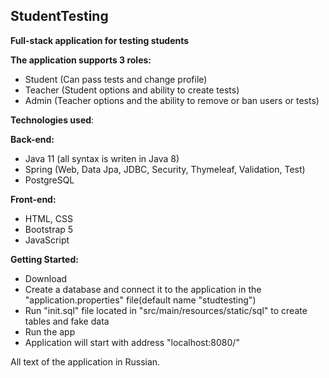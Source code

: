 ## StudentTesting
**Full-stack application for testing students**

**The application supports 3 roles:** 
 - Student (Can pass tests and change profile)
 - Teacher (Student options and ability to create tests)
 - Admin (Teacher options and the ability to remove or ban users or tests)

**Technologies used**:

**Back-end:**
 - Java 11 (all syntax is writen in Java 8)
 - Spring (Web, Data Jpa, JDBC, Security, Thymeleaf, Validation, Test)
 - PostgreSQL

**Front-end:**
 - HTML, CSS
 - Bootstrap 5
 - JavaScript

**Getting Started:**
 - Download
 - Create a database and connect it to the application in the "application.properties" file(default name "studtesting")
 - Run "init.sql" file located in "src/main/resources/static/sql" to create tables and fake data
 - Run the app
 - Application will start with address "localhost:8080/"
 
All text of the application in Russian.
